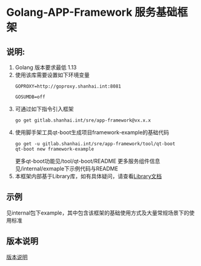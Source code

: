 # Golang-APP-Framework 服务基础框架

## 说明:

1. Golang 版本要求最低 1.13
2. 使用该库需要设置如下环境变量
   ```
   GOPROXY=http://goproxy.shanhai.int:8081
   
   GOSUMDB=off
   ```
3. 可通过如下指令引入框架
   ```
   go get gitlab.shanhai.int/sre/app-framework@vx.x.x
   ```
4. 使用脚手架工具qt-boot生成项目framework-example的基础代码
   ```
   go get -u gitlab.shanhai.int/sre/app-framework/tool/qt-boot
   qt-boot new framework-example
   ```
   更多qt-boot功能见/tool/qt-boot/README
   更多服务组件信息见/internal/exmaple下示例代码与README
5. 本框架内部基于Library库，如有具体疑问，请查看[Library文档](https://gitlab.shanhai.int/sre/library)

## 示例

见internal包下example，其中包含该框架的基础使用方式及大量常规场景下的使用标准

## 版本说明

[版本说明](https://gitlab.shanhai.int/sre/app-framework/releases)